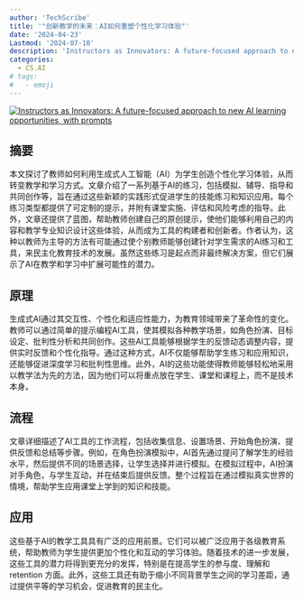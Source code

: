 ```yaml
---
author: 'TechScribe'
title: '"创新教学的未来：AI如何重塑个性化学习体验"'
date: '2024-04-23'
Lastmod: '2024-07-10'
description: 'Instructors as Innovators: A future-focused approach to new AI learning opportunities, with prompts'
categories:
  - CS.AI
# tags:
#   - emoji
---
```


[![Instructors as Innovators: A future-focused approach to new AI learning opportunities, with prompts](https://arxiv-research-1301205113.cos.ap-guangzhou.myqcloud.com/images/2407.05181v1.pdf_0.jpg)](https://arxiv.org/abs/2407.05181v1)

## 摘要

本文探讨了教师如何利用生成式人工智能（AI）为学生创造个性化学习体验，从而转变教学和学习方式。文章介绍了一系列基于AI的练习，包括模拟、辅导、指导和共同创作等，旨在通过这些新颖的实践形式促进学生的技能练习和知识应用。每个练习类型都提供了可定制的提示，并附有课堂实施、评估和风险考虑的指导。此外，文章还提供了蓝图，帮助教师创建自己的原创提示，使他们能够利用自己的内容和教学专业知识设计这些体验，从而成为工具的构建者和创新者。作者认为，这种以教师为主导的方法有可能通过使个别教师能够创建针对学生需求的AI练习和工具，来民主化教育技术的发展。虽然这些练习是起点而非最终解决方案，但它们展示了AI在教学和学习中扩展可能性的潜力。<!--more-->

## 原理

生成式AI通过其交互性、个性化和适应性能力，为教育领域带来了革命性的变化。教师可以通过简单的提示编程AI工具，使其模拟各种教学场景，如角色扮演、目标设定、批判性分析和共同创作。这些AI工具能够根据学生的反馈动态调整内容，提供实时反馈和个性化指导。通过这种方式，AI不仅能够帮助学生练习和应用知识，还能够促进深度学习和批判性思维。此外，AI的这些功能使得教师能够轻松地采用以教学法为先的方法，因为他们可以将重点放在学生、课堂和课程上，而不是技术本身。

## 流程

文章详细描述了AI工具的工作流程，包括收集信息、设置场景、开始角色扮演、提供反馈和总结等步骤。例如，在角色扮演模拟中，AI首先通过提问了解学生的经验水平，然后提供不同的场景选择，让学生选择并进行模拟。在模拟过程中，AI扮演对手角色，与学生互动，并在结束后提供反馈。整个过程旨在通过模拟真实世界的情境，帮助学生应用课堂上学到的知识和技能。

## 应用

这些基于AI的教学工具具有广泛的应用前景。它们可以被广泛应用于各级教育系统，帮助教师为学生提供更加个性化和互动的学习体验。随着技术的进一步发展，这些工具的潜力将得到更充分的发挥，特别是在提高学生的参与度、理解和 retention 方面。此外，这些工具还有助于缩小不同背景学生之间的学习差距，通过提供平等的学习机会，促进教育的民主化。